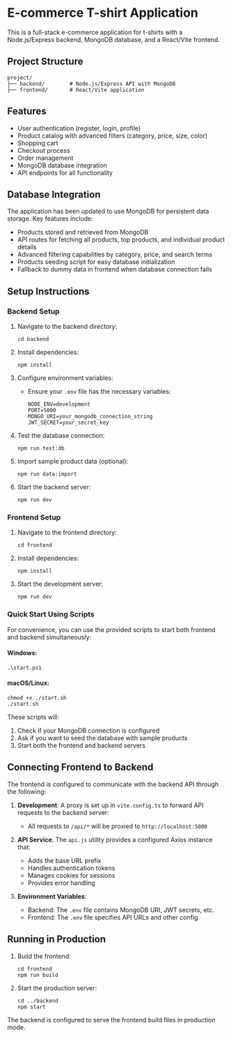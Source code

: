 # E-commerce T-shirt Application

This is a full-stack e-commerce application for t-shirts with a Node.js/Express backend, MongoDB database, and a React/Vite frontend.

## Project Structure
```
project/
├── backend/        # Node.js/Express API with MongoDB
├── frontend/       # React/Vite application
```

## Features

- User authentication (register, login, profile)
- Product catalog with advanced filters (category, price, size, color)
- Shopping cart
- Checkout process
- Order management
- MongoDB database integration
- API endpoints for all functionality

## Database Integration

The application has been updated to use MongoDB for persistent data storage. Key features include:

- Products stored and retrieved from MongoDB
- API routes for fetching all products, top products, and individual product details
- Advanced filtering capabilities by category, price, and search terms
- Products seeding script for easy database initialization
- Fallback to dummy data in frontend when database connection fails

## Setup Instructions

### Backend Setup

1. Navigate to the backend directory:
   ```
   cd backend
   ```

2. Install dependencies:
   ```
   npm install
   ```

3. Configure environment variables:
   - Ensure your `.env` file has the necessary variables:
     ```
     NODE_ENV=development
     PORT=5000
     MONGO_URI=your_mongodb_connection_string
     JWT_SECRET=your_secret_key
     ```

4. Test the database connection:
   ```
   npm run test:db
   ```

5. Import sample product data (optional):
   ```
   npm run data:import
   ```

6. Start the backend server:
   ```
   npm run dev
   ```

### Frontend Setup

1. Navigate to the frontend directory:
   ```
   cd frontend
   ```

2. Install dependencies:
   ```
   npm install
   ```

3. Start the development server:
   ```
   npm run dev
   ```

### Quick Start Using Scripts

For convenience, you can use the provided scripts to start both frontend and backend simultaneously:

#### Windows:
```
.\start.ps1
```

#### macOS/Linux:
```
chmod +x ./start.sh
./start.sh
```

These scripts will:
1. Check if your MongoDB connection is configured
2. Ask if you want to seed the database with sample products
3. Start both the frontend and backend servers

## Connecting Frontend to Backend

The frontend is configured to communicate with the backend API through the following:

1. **Development**: A proxy is set up in `vite.config.ts` to forward API requests to the backend server:
   - All requests to `/api/*` will be proxied to `http://localhost:5000`

2. **API Service**: The `api.js` utility provides a configured Axios instance that:
   - Adds the base URL prefix
   - Handles authentication tokens
   - Manages cookies for sessions
   - Provides error handling

3. **Environment Variables**:
   - Backend: The `.env` file contains MongoDB URI, JWT secrets, etc.
   - Frontend: The `.env` file specifies API URLs and other config

## Running in Production

1. Build the frontend:
   ```
   cd frontend
   npm run build
   ```

2. Start the production server:
   ```
   cd ../backend
   npm start
   ```

The backend is configured to serve the frontend build files in production mode.

